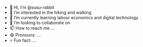 - 👋 Hi, I’m @susu-rabbit
- 👀 I’m interested in the hiking and walking
- 🌱 I’m currently learning labour economics and digital technology
- 💞️ I’m looking to collaborate on 
- 📫 How to reach me ...
- 😄 Pronouns: ...
- ⚡ Fun fact: ...

<!---
susu-rabbit/susu-rabbit is a ✨ special ✨ repository because its `README.md` (this file) appears on your GitHub profile.
You can click the Preview link to take a look at your changes.
--->
